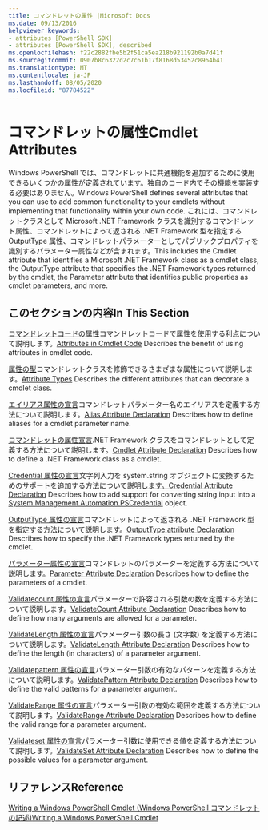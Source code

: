 ```yaml
---
title: コマンドレットの属性 |Microsoft Docs
ms.date: 09/13/2016
helpviewer_keywords:
- attributes [PowerShell SDK]
- attributes [PowerShell SDK], described
ms.openlocfilehash: f22c2882fbe5b2f51ca5ea218b921192b0a7d41f
ms.sourcegitcommit: 0907b8c6322d2c7c61b17f8168d53452c8964b41
ms.translationtype: MT
ms.contentlocale: ja-JP
ms.lasthandoff: 08/05/2020
ms.locfileid: "87784522"
---
```

# <a name="cmdlet-attributes"></a><span data-ttu-id="d683f-102">コマンドレットの属性</span><span class="sxs-lookup"><span data-stu-id="d683f-102">Cmdlet Attributes</span></span>

<span data-ttu-id="d683f-103">Windows PowerShell では、コマンドレットに共通機能を追加するために使用できるいくつかの属性が定義されています。独自のコード内でその機能を実装する必要はありません。</span><span class="sxs-lookup"><span data-stu-id="d683f-103">Windows PowerShell defines several attributes that you can use to add common functionality to your cmdlets without implementing that functionality within your own code.</span></span> <span data-ttu-id="d683f-104">これには、コマンドレットクラスとして Microsoft .NET Framework クラスを識別するコマンドレット属性、コマンドレットによって返される .NET Framework 型を指定する OutputType 属性、コマンドレットパラメーターとしてパブリックプロパティを識別するパラメーター属性などが含まれます。</span><span class="sxs-lookup"><span data-stu-id="d683f-104">This includes the Cmdlet attribute that identifies a Microsoft .NET Framework class as a cmdlet class, the OutputType attribute that specifies the .NET Framework types returned by the cmdlet, the Parameter attribute that identifies public properties as cmdlet parameters, and more.</span></span>

## <a name="in-this-section"></a><span data-ttu-id="d683f-105">このセクションの内容</span><span class="sxs-lookup"><span data-stu-id="d683f-105">In This Section</span></span>

<span data-ttu-id="d683f-106">[コマンドレットコードの属性](./attributes-in-cmdlet-code.md)コマンドレットコードで属性を使用する利点について説明します。</span><span class="sxs-lookup"><span data-stu-id="d683f-106">[Attributes in Cmdlet Code](./attributes-in-cmdlet-code.md) Describes the benefit of using attributes in cmdlet code.</span></span>

<span data-ttu-id="d683f-107">[属性の型](./attribute-types.md)コマンドレットクラスを修飾できるさまざまな属性について説明します。</span><span class="sxs-lookup"><span data-stu-id="d683f-107">[Attribute Types](./attribute-types.md) Describes the different attributes that can decorate a cmdlet class.</span></span>

<span data-ttu-id="d683f-108">[エイリアス属性の宣言](./alias-attribute-declaration.md)コマンドレットパラメーター名のエイリアスを定義する方法について説明します。</span><span class="sxs-lookup"><span data-stu-id="d683f-108">[Alias Attribute Declaration](./alias-attribute-declaration.md) Describes how to define aliases for a cmdlet parameter name.</span></span>

<span data-ttu-id="d683f-109">[コマンドレットの属性宣言](./cmdlet-attribute-declaration.md).NET Framework クラスをコマンドレットとして定義する方法について説明します。</span><span class="sxs-lookup"><span data-stu-id="d683f-109">[Cmdlet Attribute Declaration](./cmdlet-attribute-declaration.md) Describes how to define a .NET Framework class as a cmdlet.</span></span>

<span data-ttu-id="d683f-110">[Credential 属性の宣言](./credential-attribute-declaration.md)文字列入力を system.string オブジェクトに変換するためのサポートを追加する方法について説明[します。](/dotnet/api/System.Management.Automation.PSCredential)</span><span class="sxs-lookup"><span data-stu-id="d683f-110">[Credential Attribute Declaration](./credential-attribute-declaration.md) Describes how to add support for converting string input into a [System.Management.Automation.PSCredential](/dotnet/api/System.Management.Automation.PSCredential) object.</span></span>

<span data-ttu-id="d683f-111">[OutputType 属性の宣言](./outputtype-attribute-declaration.md)コマンドレットによって返される .NET Framework 型を指定する方法について説明します。</span><span class="sxs-lookup"><span data-stu-id="d683f-111">[OutputType attribute Declaration](./outputtype-attribute-declaration.md) Describes how to specify the .NET Framework types returned by the cmdlet.</span></span>

<span data-ttu-id="d683f-112">[パラメーター属性の宣言](./parameter-attribute-declaration.md)コマンドレットのパラメーターを定義する方法について説明します。</span><span class="sxs-lookup"><span data-stu-id="d683f-112">[Parameter Attribute Declaration](./parameter-attribute-declaration.md) Describes how to define the parameters of a cmdlet.</span></span>

<span data-ttu-id="d683f-113">[Validatecount 属性の宣言](./validatecount-attribute-declaration.md)パラメーターで許容される引数の数を定義する方法について説明します。</span><span class="sxs-lookup"><span data-stu-id="d683f-113">[ValidateCount Attribute Declaration](./validatecount-attribute-declaration.md) Describes how to define how many arguments are allowed for a parameter.</span></span>

<span data-ttu-id="d683f-114">[ValidateLength 属性の宣言](./validatelength-attribute-declaration.md)パラメーター引数の長さ (文字数) を定義する方法について説明します。</span><span class="sxs-lookup"><span data-stu-id="d683f-114">[ValidateLength Attribute Declaration](./validatelength-attribute-declaration.md) Describes how to define the length (in characters) of a parameter argument.</span></span>

<span data-ttu-id="d683f-115">[Validatepattern 属性の宣言](./validatepattern-attribute-declaration.md)パラメーター引数の有効なパターンを定義する方法について説明します。</span><span class="sxs-lookup"><span data-stu-id="d683f-115">[ValidatePattern Attribute Declaration](./validatepattern-attribute-declaration.md) Describes how to define the valid patterns for a parameter argument.</span></span>

<span data-ttu-id="d683f-116">[ValidateRange 属性の宣言](./validaterange-attribute-declaration.md)パラメーター引数の有効な範囲を定義する方法について説明します。</span><span class="sxs-lookup"><span data-stu-id="d683f-116">[ValidateRange Attribute Declaration](./validaterange-attribute-declaration.md) Describes how to define the valid range for a parameter argument.</span></span>

<span data-ttu-id="d683f-117">[Validateset 属性の宣言](./validateset-attribute-declaration.md)パラメーター引数に使用できる値を定義する方法について説明します。</span><span class="sxs-lookup"><span data-stu-id="d683f-117">[ValidateSet Attribute Declaration](./validateset-attribute-declaration.md) Describes how to define the possible values for a parameter argument.</span></span>

## <a name="reference"></a><span data-ttu-id="d683f-118">リファレンス</span><span class="sxs-lookup"><span data-stu-id="d683f-118">Reference</span></span>

[<span data-ttu-id="d683f-119">Writing a Windows PowerShell Cmdlet (Windows PowerShell コマンドレットの記述)</span><span class="sxs-lookup"><span data-stu-id="d683f-119">Writing a Windows PowerShell Cmdlet</span></span>](./writing-a-windows-powershell-cmdlet.md)
